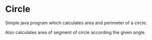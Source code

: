 # Circle
Simple java program which calculates area and perimeter of a circle.

Also calculates area of segment of circle according the given angle.
